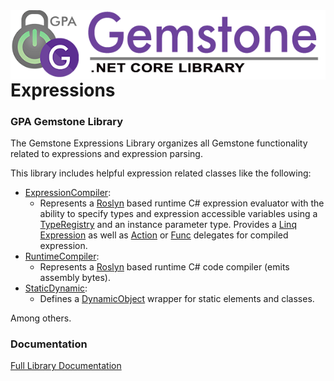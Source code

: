 <img align="right" src="img/gemstone-wide-600.png" alt="gemstone logo">

# Expressions
### GPA Gemstone Library

The Gemstone Expressions Library organizes all Gemstone functionality related to expressions and expression parsing.

This library includes helpful expression related classes like the following:

* [ExpressionCompiler](https://gemstone.github.io/expressions/help/html/T_gemstone_expressions_evaluator_ExpressionCompiler.htm):
  * Represents a [Roslyn](https://github.com/dotnet/roslyn) based runtime C# expression evaluator with the ability to specify types and expression accessible variables using a [TypeRegistry](https://gemstone.github.io/expressions/help/html/T_gemstone_expressions_evaluator_TypeRegistry.htm) and an instance parameter type. Provides a [Linq Expression](https://gemstone.github.io/expressions/help/html/P_gemstone_expressions_evaluator_ExpressionCompiler_2_CompiledExpression.htm) as well as [Action](https://gemstone.github.io/expressions/help/html/P_gemstone_expressions_evaluator_ExpressionCompiler_2_CompiledAction.htm) or [Func](https://gemstone.github.io/expressions/help/html/P_gemstone_expressions_evaluator_ExpressionCompiler_2_CompiledFunction.htm) delegates for compiled expression.
* [RuntimeCompiler](https://gemstone.github.io/expressions/help/html/T_gemstone_expressions_RuntimeCompiler.htm):
  * Represents a [Roslyn](https://github.com/dotnet/roslyn) based runtime C# code compiler (emits assembly bytes).
* [StaticDynamic](https://gemstone.github.io/expressions/help/html/T_gemstone_expressions_StaticDynamic.htm):
  * Defines a [DynamicObject](https://docs.microsoft.com/en-us/dotnet/api/system.dynamic.dynamicobject) wrapper for static elements and classes.

Among others.

### Documentation
[Full Library Documentation](https://gemstone.github.io/expressions/help)